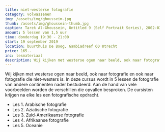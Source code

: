 ```yaml
---
title: niet-westerse fotografie
category: volwassenen
img: /assets/img/ghoussein.jpg
thumb: /assets/img/ghoussein-thumb.jpg
caption: Tarek Al-Ghoussein, Untitled 9 (Self Portrait Series), 2002-03
amount: 5 lessen van 1,5 uur
time: donderdag 19:30 - 21:00
start: 19 september 2019
location: buurthuis De Boog, Gambiadreef 60 Utrecht 
price: 165.-
inc: lesmateriaal
description: Wij kijken met westerse ogen naar beeld, ook naar fotografie en ook naar fotografie die niet-westers is. In deze cursus wordt in 5 lessen de fotografie van andere continenten nader bestudeerd.
---
```


Wij kijken met westerse ogen naar beeld, ook naar fotografie en ook naar fotografie die niet-westers is. In deze cursus wordt in 5 lessen de fotografie van andere continenten nader bestudeerd. Aan de hand van vele voorbeelden worden de verschillen die opvallen besproken. De cursisten krijgen na elke les een fotografische opdracht.

- Les 1. Arabische fotografie 
- Les 2. Aziatische fotografie
- Les 3. Zuid-Amerikaanse fotografie
- Les 4. Afrikaanse fotografie
- Les 5. Oceanie